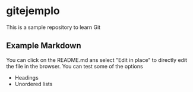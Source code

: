 # gitejemplo
This is a sample repository to learn Git

## Example Markdown
You can click on the README.md ans select "Edit in place" to directly edit the file in the browser. You can test some of the options 
* Headings
* Unordered lists
